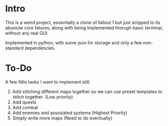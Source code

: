 # Intro
This is a weird project, essentially a clone of fallout 1 but just stripped to its absolute core fatures, along with being implemented thorugh basic terminal, without any real GUI.

Implemented in python, with some json for storage and only a few non-standard dependencies.

# To-Do
A few little tasks I want to implement still.
1. Add stitching different maps together so we can use preset templates to stitch together. (Low priority)
2. Add quests
3. Add combat
4. Add enemies and assosiated systems (Highest Priority)
5. Simply write more maps (Need to do eventually)